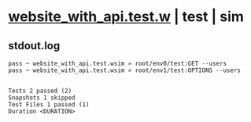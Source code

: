 # [website_with_api.test.w](../../../../../examples/tests/valid/website_with_api.test.w) | test | sim

## stdout.log
```log
pass ─ website_with_api.test.wsim » root/env0/test:GET --users    
pass ─ website_with_api.test.wsim » root/env1/test:OPTIONS --users
 
 
Tests 2 passed (2)
Snapshots 1 skipped
Test Files 1 passed (1)
Duration <DURATION>
```

